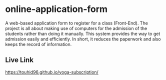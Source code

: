 # online-application-form

A web-based application form to register for a class (Front-End). The project is all about making use of computers for the admission of the students rather than doing it manually. This system provides the way to get admission easily and efficiently. In short, it reduces the paperwork and also keeps the record of information.

## Live Link

https://touhid96.github.io/yoga-subscription/
